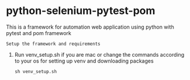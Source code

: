 # python-selenium-pytest-pom
This is a framework for automation web application using python with pytest and pom framework

`Setup the framework and requirements`
1. Run venv_setup.sh if you are mac or change the commands according to your os for setting up venv and downloading packages
    
    `sh venv_setup.sh`
